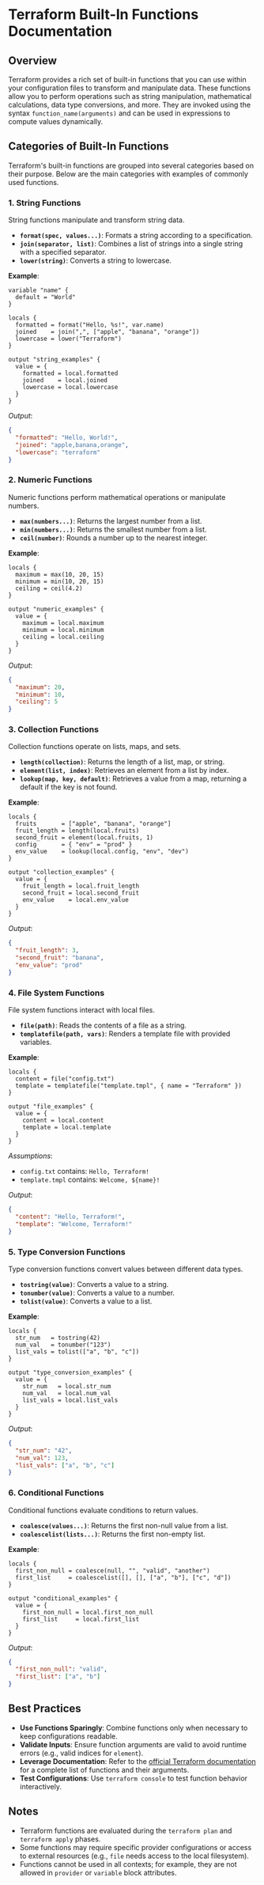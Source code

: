 # Terraform Built-In Functions Documentation

## Overview

Terraform provides a rich set of built-in functions that you can use within your configuration files to transform and manipulate data. These functions allow you to perform operations such as string manipulation, mathematical calculations, data type conversions, and more. They are invoked using the syntax `function_name(arguments)` and can be used in expressions to compute values dynamically.

## Categories of Built-In Functions

Terraform's built-in functions are grouped into several categories based on their purpose. Below are the main categories with examples of commonly used functions.

### 1. String Functions

String functions manipulate and transform string data.

- **`format(spec, values...)`**: Formats a string according to a specification.
- **`join(separator, list)`**: Combines a list of strings into a single string with a specified separator.
- **`lower(string)`**: Converts a string to lowercase.

**Example**:
```hcl
variable "name" {
  default = "World"
}

locals {
  formatted = format("Hello, %s!", var.name)
  joined    = join(",", ["apple", "banana", "orange"])
  lowercase = lower("Terraform")
}

output "string_examples" {
  value = {
    formatted = local.formatted
    joined    = local.joined
    lowercase = local.lowercase
  }
}
```
*Output*: 
```json
{
  "formatted": "Hello, World!",
  "joined": "apple,banana,orange",
  "lowercase": "terraform"
}
```

### 2. Numeric Functions

Numeric functions perform mathematical operations or manipulate numbers.

- **`max(numbers...)`**: Returns the largest number from a list.
- **`min(numbers...)`**: Returns the smallest number from a list.
- **`ceil(number)`**: Rounds a number up to the nearest integer.

**Example**:
```hcl
locals {
  maximum = max(10, 20, 15)
  minimum = min(10, 20, 15)
  ceiling = ceil(4.2)
}

output "numeric_examples" {
  value = {
    maximum = local.maximum
    minimum = local.minimum
    ceiling = local.ceiling
  }
}
```
*Output*:
```json
{
  "maximum": 20,
  "minimum": 10,
  "ceiling": 5
}
```

### 3. Collection Functions

Collection functions operate on lists, maps, and sets.

- **`length(collection)`**: Returns the length of a list, map, or string.
- **`element(list, index)`**: Retrieves an element from a list by index.
- **`lookup(map, key, default)`**: Retrieves a value from a map, returning a default if the key is not found.

**Example**:
```hcl
locals {
  fruits       = ["apple", "banana", "orange"]
  fruit_length = length(local.fruits)
  second_fruit = element(local.fruits, 1)
  config       = { "env" = "prod" }
  env_value    = lookup(local.config, "env", "dev")
}

output "collection_examples" {
  value = {
    fruit_length = local.fruit_length
    second_fruit = local.second_fruit
    env_value    = local.env_value
  }
}
```
*Output*:
```json
{
  "fruit_length": 3,
  "second_fruit": "banana",
  "env_value": "prod"
}
```

### 4. File System Functions

File system functions interact with local files.

- **`file(path)`**: Reads the contents of a file as a string.
- **`templatefile(path, vars)`**: Renders a template file with provided variables.

**Example**:
```hcl
locals {
  content = file("config.txt")
  template = templatefile("template.tmpl", { name = "Terraform" })
}

output "file_examples" {
  value = {
    content = local.content
    template = local.template
  }
}
```
*Assumptions*:
- `config.txt` contains: `Hello, Terraform!`
- `template.tmpl` contains: `Welcome, ${name}!`

*Output*:
```json
{
  "content": "Hello, Terraform!",
  "template": "Welcome, Terraform!"
}
```

### 5. Type Conversion Functions

Type conversion functions convert values between different data types.

- **`tostring(value)`**: Converts a value to a string.
- **`tonumber(value)`**: Converts a value to a number.
- **`tolist(value)`**: Converts a value to a list.

**Example**:
```hcl
locals {
  str_num   = tostring(42)
  num_val   = tonumber("123")
  list_vals = tolist(["a", "b", "c"])
}

output "type_conversion_examples" {
  value = {
    str_num   = local.str_num
    num_val   = local.num_val
    list_vals = local.list_vals
  }
}
```
*Output*:
```json
{
  "str_num": "42",
  "num_val": 123,
  "list_vals": ["a", "b", "c"]
}
```

### 6. Conditional Functions

Conditional functions evaluate conditions to return values.

- **`coalesce(values...)`**: Returns the first non-null value from a list.
- **`coalescelist(lists...)`**: Returns the first non-empty list.

**Example**:
```hcl
locals {
  first_non_null = coalesce(null, "", "valid", "another")
  first_list     = coalescelist([], [], ["a", "b"], ["c", "d"])
}

output "conditional_examples" {
  value = {
    first_non_null = local.first_non_null
    first_list     = local.first_list
  }
}
```
*Output*:
```json
{
  "first_non_null": "valid",
  "first_list": ["a", "b"]
}
```

## Best Practices

- **Use Functions Sparingly**: Combine functions only when necessary to keep configurations readable.
- **Validate Inputs**: Ensure function arguments are valid to avoid runtime errors (e.g., valid indices for `element`).
- **Leverage Documentation**: Refer to the [official Terraform documentation](https://developer.hashicorp.com/terraform/language/functions) for a complete list of functions and their arguments.
- **Test Configurations**: Use `terraform console` to test function behavior interactively.

## Notes

- Terraform functions are evaluated during the `terraform plan` and `terraform apply` phases.
- Some functions may require specific provider configurations or access to external resources (e.g., `file` needs access to the local filesystem).
- Functions cannot be used in all contexts; for example, they are not allowed in `provider` or `variable` block attributes.